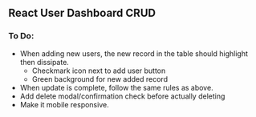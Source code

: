 ## React User Dashboard CRUD

### To Do:
- When adding new users, the new record in the table should highlight then dissipate.
    - Checkmark icon next to add user button
    - Green background for new added record
- When update is complete, follow the same rules as above.
- Add delete modal/confirmation check before actually deleting
- Make it mobile responsive.